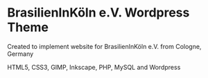 # BrasilienInKöln e.V. Wordpress Theme

Created to implement website for BrasilienInKöln e.V. from Cologne, Germany

HTML5, CSS3, GIMP, Inkscape, PHP, MySQL and Wordpress
